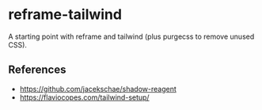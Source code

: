 # reframe-tailwind

A starting point with reframe and tailwind (plus purgecss to remove unused CSS).

## References
- https://github.com/jacekschae/shadow-reagent
- https://flaviocopes.com/tailwind-setup/

